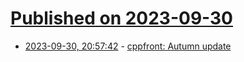 # [Published on 2023-09-30](index.md)

* [2023-09-30, 20:57:42](https://lobste.rs/s/nir1lm/cppfront_autumn_update) - [cppfront: Autumn update](https://herbsutter.com/2023/09/28/cppfront-autumn-update/)
